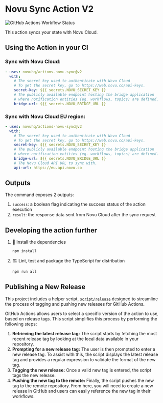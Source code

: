# Novu Sync Action V2

![GitHub Actions Workflow Status](https://img.shields.io/github/actions/workflow/status/novuhq/actions-novu-sync/ci.yml)

This action syncs your state with Novu Cloud.

## Using the Action in your CI

### Sync with Novu Cloud:

```yaml
- uses: novuhq/actions-novu-sync@v2
  with:
    # The secret key used to authenticate with Novu Cloud
    # To get the secret key, go to https://web.novu.co/api-keys.
    secret-key: ${{ secrets.NOVU_SECRET_KEY }}
    # The publicly available endpoint hosting the bridge application
    # where notification entities (eg. workflows, topics) are defined.
    bridge-url: ${{ secrets.NOVU_BRIDGE_URL }}
```

### Sync with Novu Cloud EU region:

```yaml
- uses: novuhq/actions-novu-sync@v2
  with:
    # The secret key used to authenticate with Novu Cloud
    # To get the secret key, go to https://web.novu.co/api-keys.
    secret-key: ${{ secrets.NOVU_SECRET_KEY }}
    # The publicly available endpoint hosting the bridge application
    # where notification entities (eg. workflows, topics) are defined.
    bridge-url: ${{ secrets.NOVU_BRIDGE_URL }}
    # The Novu Cloud API URL to sync with.
    api-url: https://eu.api.novu.co
```

## Outputs

The command exposes 2 outputs:

1. `success`: a boolean flag indicating the success status of the action execution
1. `result`: the response data sent from Novu Cloud after the sync request

## Developing the action further

1. 🔨 Install the dependencies

   ```bash
   npm install
   ```

1. 🏗️ Lint, test and package the TypeScript for distribution

   ```bash
   npm run all
   ```

## Publishing a New Release

This project includes a helper script, [`script/release`](./script/release)
designed to streamline the process of tagging and pushing new releases for
GitHub Actions.

GitHub Actions allows users to select a specific version of the action to use,
based on release tags. This script simplifies this process by performing the
following steps:

1. **Retrieving the latest release tag:** The script starts by fetching the most
   recent release tag by looking at the local data available in your repository.
1. **Prompting for a new release tag:** The user is then prompted to enter a new
   release tag. To assist with this, the script displays the latest release tag
   and provides a regular expression to validate the format of the new tag.
1. **Tagging the new release:** Once a valid new tag is entered, the script tags
   the new release.
1. **Pushing the new tag to the remote:** Finally, the script pushes the new tag
   to the remote repository. From here, you will need to create a new release in
   GitHub and users can easily reference the new tag in their workflows.
